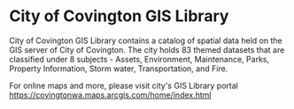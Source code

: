 # City of Covington GIS Library

City of Covington GIS Library contains a catalog of spatial data held on the GIS server of City of Covington. The city holds 83 themed datasets that are classified under 8 subjects - Assets, Environment, Maintenance, Parks, Property Information, Storm water, Transportation, and Fire.

For online maps and more, please visit city's GIS Library portal      
https://covingtonwa.maps.arcgis.com/home/index.html

